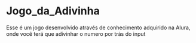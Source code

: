 # Jogo_da_Adivinha
Esse é um jogo desenvolvido através de conhecimento adquirido na Alura, onde você terá que adivinhar o numero por trás do input
